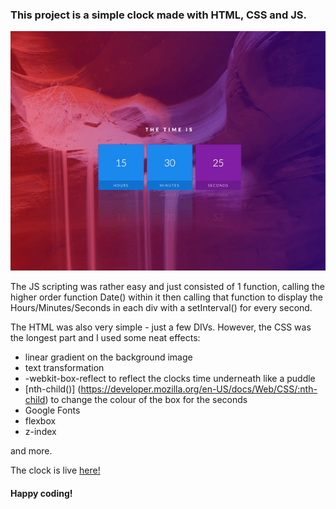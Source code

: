 <h3>This project is a simple clock made with HTML, CSS and JS.</h3>

![Digital Clock](images/clock.gif)

The JS scripting was rather easy and just consisted of 1 function, calling the higher order function Date() within it then calling that function to display the Hours/Minutes/Seconds in each div with a setInterval() for every second. 

The HTML was also very simple - just a few DIVs. However, the CSS was the longest part and I used some neat effects: 

- linear gradient on the background image 
- text transformation
-  -webkit-box-reflect to reflect the clocks time underneath like a puddle
- [nth-child()] (https://developer.mozilla.org/en-US/docs/Web/CSS/:nth-child) to change the colour of the box for the seconds
- Google Fonts
- flexbox
- z-index

and more.

The clock is live [here!](https://zenidith.github.io/digital-clock/)

<h4>Happy coding!</h4>